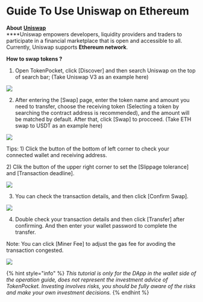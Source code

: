 # Guide To Use Uniswap on Ethereum

**About** [**Uniswap**](https://uniswap.org/)  
****Uniswap empowers developers, liquidity providers and traders to participate in a financial marketplace that is open and accessible to all. Currently, Uniswap supports **Ethereum network**.

**How to swap tokens ?**  
1. Open TokenPocket, click \[Discover\] and then search Uniswap on the top of search bar; \(Take Uniswap V3 as an example here\)

![](../../.gitbook/assets/b1%20%281%29.jpg)

2. After entering the \[Swap\] page, enter the token name and amount you need to transfer, choose the receiving token \(Selecting a token by searching the contract address is recommended\), and the amount will be matched by default. After that, click \[Swap\] to procceed. \(Take ETH swap to USDT as an example here\)

![](../../.gitbook/assets/uni1.jpg)

Tips: 1\) Click the button of the bottom of left corner to check your connected wallet and receiving address.

2\) Clik the button of the upper right corner to set the \[Slippage tolerance\] and \[Transaction deadline\]. 

![](../../.gitbook/assets/uni3.png)

3. You can check the transaction details, and then click \[Confirm Swap\].

![](../../.gitbook/assets/uni2.jpg)

4. Double check your transaction details and then click \[Transfer\] after confirming. And then enter your wallet password to complete the transfer. 

Note: You can click \[Miner Fee\] to adjust the gas fee for avoding the transaction congested.

![](../../.gitbook/assets/uni4.jpg)

{% hint style="info" %}
_This tutorial is only for the DApp in the wallet side of the operation guide, does not represent the investment advice of TokenPocket. Investing involves risks, you should be fully aware of the risks and make your own investment decisions._
{% endhint %}

